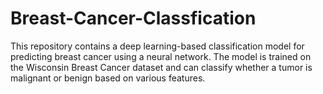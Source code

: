 # Breast-Cancer-Classfication
This repository contains a deep learning-based classification model for predicting breast cancer using a neural network. The model is trained on the Wisconsin Breast Cancer dataset and can classify whether a tumor is malignant or benign based on various features.
